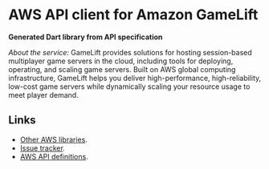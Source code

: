 # AWS API client for Amazon GameLift

**Generated Dart library from API specification**

*About the service:*
GameLift provides solutions for hosting session-based multiplayer game
servers in the cloud, including tools for deploying, operating, and scaling
game servers. Built on AWS global computing infrastructure, GameLift helps
you deliver high-performance, high-reliability, low-cost game servers while
dynamically scaling your resource usage to meet player demand.

## Links

- [Other AWS libraries](https://github.com/agilord/aws_client/tree/master/generated).
- [Issue tracker](https://github.com/agilord/aws_client/issues).
- [AWS API definitions](https://github.com/aws/aws-sdk-js/tree/master/apis).
